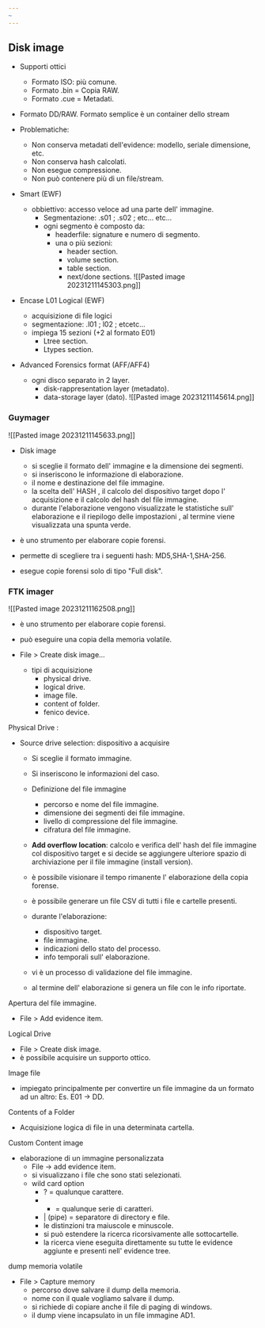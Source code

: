 ```yaml
---
~
---
```

## Disk image

- Supporti ottici 
	- Formato ISO: più comune.
	- Formato .bin = Copia RAW.
	- Formato .cue = Metadati.

- Formato DD/RAW.
Formato semplice è un container dello stream

- Problematiche: 
	- Non conserva metadati dell'evidence: modello, seriale dimensione, etc.
	- Non conserva hash calcolati.
	- Non esegue compressione.
	- Non può contenere più di un file/stream.
	  
- Smart (EWF)
	- obbiettivo: accesso veloce ad una parte dell' immagine. 
		- Segmentazione: .s01 ; .s02 ; etc... etc... 
		- ogni segmento è composto da:
			- headerfile: signature e numero di segmento. 
			- una o più sezioni:
				- header section. 
				- volume section. 
				- table section. 
				- next/done sections. 
![[Pasted image 20231211145303.png]]

- Encase L01 Logical (EWF)
	- acquisizione di file logici
	- segmentazione:  .l01 ; l02 ; etcetc...
	- impiega 15 sezioni (+2 al formato E01)
		- Ltree section. 
		- Ltypes section.

- Advanced Forensics format (AFF/AFF4)
	- ogni disco separato in 2 layer. 
		- disk-rappresentation layer (metadato).
		- data-storage layer (dato). 
		![[Pasted image 20231211145614.png]]
### Guymager 

![[Pasted image 20231211145633.png]]

- Disk image 
	- si sceglie il formato dell' immagine e la dimensione dei segmenti. 
	- si inseriscono le informazione di elaborazione. 
	- il nome e destinazione del file immagine.
	- la scelta dell' HASH , il calcolo del dispositivo target dopo l' acquisizione e il calcolo del hash del file immagine. 
	- durante l'elaborazione vengono visualizzate le statistiche sull' elaborazione e il riepilogo delle impostazioni , al termine viene visualizzata una spunta verde. 
	  
- è uno strumento per elaborare copie forensi.
- permette di scegliere tra i seguenti hash: MD5,SHA-1,SHA-256.
- esegue copie forensi solo di tipo "Full disk".

### FTK imager
![[Pasted image 20231211162508.png]]
- è uno strumento per elaborare copie forensi. 
- può eseguire una copia della memoria volatile.

- File > Create disk image…
	- tipi di acquisizione 
		- physical drive. 
		- logical drive.
		- image file. 
		- content of folder. 
		- fenico device. 

Physical Drive :
- Source drive selection: dispositivo a acquisire
	- Si sceglie il formato immagine. 
	- Si inseriscono le informazioni del caso. 
	- Definizione del file immagine
		- percorso e nome del file immagine. 
		- dimensione dei segmenti dei file immagine. 
		- livello di compressione del file immagine. 
		- cifratura del file immagine. 
	- **Add overflow location**: calcolo e verifica dell' hash del file immagine col dispositivo target e si decide se aggiungere ulteriore spazio di archiviazione per il file immagine (install version). 
	- è possibile visionare il tempo rimanente l' elaborazione della copia forense. 
	- è possibile generare un file CSV di tutti i file e cartelle presenti.
	
	- durante l'elaborazione:
		- dispositivo target. 
		- file immagine. 
		- indicazioni dello stato del processo. 
		- info temporali sull' elaborazione.
	- vi è un processo di validazione del file immagine. 

	- al termine dell' elaborazione si genera un file con le info riportate.

Apertura del file immagine.
- File > Add evidence item.

Logical Drive 
- File > Create disk image.
- è possibile acquisire un supporto ottico. 

Image file
- impiegato principalmente per convertire un file immagine da un formato ad un altro:  Es. 
   E01 -> DD.

Contents of a Folder 
- Acquisizione logica di file in una determinata cartella. 

Custom Content image 
- elaborazione di un immagine personalizzata
	- File -> add evidence item.
	- si visualizzano i file che sono stati selezionati. 
	- wild card option 
		- ? = qualunque carattere.
		- * = qualunque serie di caratteri. 
		- | (pipe) = separatore di directory e file. 
		- le distinzioni tra maiuscole e minuscole. 
		- si può estendere la ricerca ricorsivamente alle sottocartelle. 
		- la ricerca viene eseguita direttamente su tutte le evidence aggiunte e presenti nell' evidence tree.

dump memoria volatile 
- File > Capture memory 
	- percorso dove salvare il dump della memoria. 
	- nome con il quale vogliamo salvare il dump. 
	- si richiede di copiare anche il file di paging di windows. 
	- il dump viene incapsulato in un file immagine AD1. 





